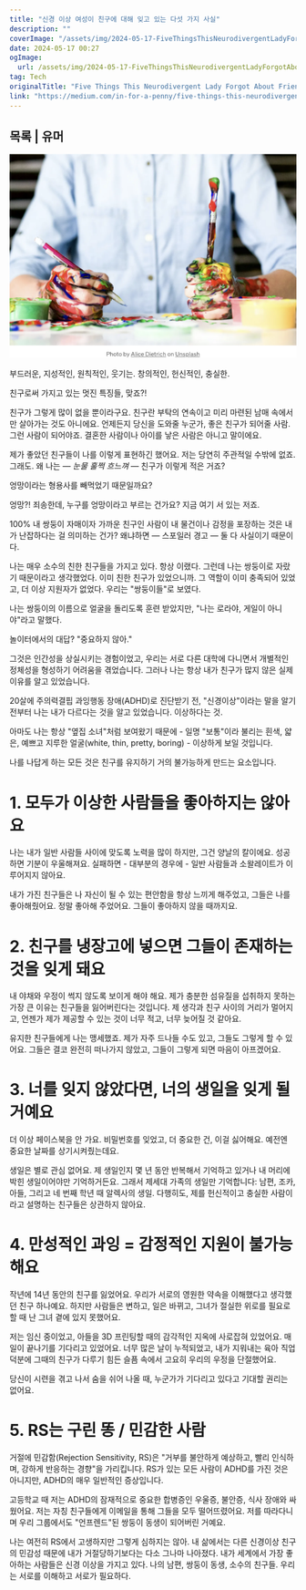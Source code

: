 ```yaml
---
title: "신경 이상 여성이 친구에 대해 잊고 있는 다섯 가지 사실"
description: ""
coverImage: "/assets/img/2024-05-17-FiveThingsThisNeurodivergentLadyForgotAboutFriendship_0.png"
date: 2024-05-17 00:27
ogImage: 
  url: /assets/img/2024-05-17-FiveThingsThisNeurodivergentLadyForgotAboutFriendship_0.png
tag: Tech
originalTitle: "Five Things This Neurodivergent Lady Forgot About Friendship"
link: "https://medium.com/in-for-a-penny/five-things-this-neurodivergent-lady-forgot-about-friendship-781bb2bdf859"
---
```



## 목록 | 유머

![이미지](/assets/img/2024-05-17-FiveThingsThisNeurodivergentLadyForgotAboutFriendship_0.png)

부드러운, 지성적인, 원칙적인, 웃기는. 창의적인, 헌신적인, 충실한.

친구로써 가지고 있는 멋진 특징들, 맞죠?!

<div class="content-ad"></div>

친구가 그렇게 많이 없을 뿐이라구요. 친구란 부탁의 연속이고 미리 마련된 남매 속에서만 살아가는 것도 아니에요. 언제든지 당신을 도와줄 누군가, 좋은 친구가 되어줄 사람. 그런 사람이 되어야죠. 결혼한 사람이나 아이를 낳은 사람은 아니고 말이에요.

제가 좋았던 친구들이 나를 이렇게 표현하긴 했어요. 저는 당연히 주관적일 수밖에 없죠. 그래도. 왜 나는 — *눈물* *훌쩍* *흐느껴* — 친구가 이렇게 적은 거죠?

엉망이라는 형용사를 빼먹었기 때문일까요?

엉망?! 죄송한데, 누구를 엉망이라고 부르는 건가요? 지금 여기 서 있는 저죠.

<div class="content-ad"></div>

100% 내 쌍둥이 자매이자 가까운 친구인 사람이 내 물건이나 감정을 포장하는 것은 내가 난잡하다는 걸 의미하는 건가? 왜냐하면 — 스포일러 경고 — 둘 다 사실이기 때문이다.

나는 매우 소수의 친한 친구들을 가지고 있다. 항상 이랬다. 그런데 나는 쌍둥이로 자랐기 때문이라고 생각했었다. 이미 친한 친구가 있었으니까. 그 역할이 이미 충족되어 있었고, 더 이상 지원자가 없었다. 우리는 "쌍둥이들"로 보였다.

나는 쌍둥이의 이름으로 얼굴을 돌리도록 훈련 받았지만, "나는 로라야, 게일이 아니야"라고 말했다.

놀이터에서의 대답? "중요하지 않아."

<div class="content-ad"></div>

그것은 인간성을 상실시키는 경험이었고, 우리는 서로 다른 대학에 다니면서 개별적인 정체성을 형성하기 어려움을 겪었습니다. 그러나 나는 항상 내가 친구가 많지 않은 실제 이유를 알고 있었습니다.

20살에 주의력결핍 과잉행동 장애(ADHD)로 진단받기 전, "신경이상"이라는 말을 알기 전부터 나는 내가 다르다는 것을 알고 있었습니다. 이상하다는 것.

아마도 나는 항상 "옆집 소녀"처럼 보여왔기 때문에 - 일명 "보통"이라 불리는 흰색, 얇은, 예쁘고 지루한 얼굴(white, thin, pretty, boring) - 이상하게 보일 것입니다.

나를 나답게 하는 모든 것은 친구를 유지하기 거의 불가능하게 만드는 요소입니다.

<div class="content-ad"></div>

# 1. 모두가 이상한 사람들을 좋아하지는 않아요

나는 내가 일반 사람들 사이에 맞도록 노력을 많이 하지만, 그건 양날의 칼이에요. 성공하면 기분이 우울해져요. 실패하면 - 대부분의 경우에 - 일반 사람들과 소왈레이트가 이루어지지 않아요.

내가 가진 친구들은 나 자신이 될 수 있는 편안함을 항상 느끼게 해주었고, 그들은 나를 좋아해줬어요. 정말 좋아해 주었어요. 그들이 좋아하지 않을 때까지요.

# 2. 친구를 냉장고에 넣으면 그들이 존재하는 것을 잊게 돼요

<div class="content-ad"></div>

내 야채와 우정이 썩지 않도록 보이게 해야 해요. 제가 충분한 섬유질을 섭취하지 못하는 가장 큰 이유는 친구들을 잃어버린다는 것입니다. 제 생각과 친구 사이의 거리가 멀어지고, 언젠가 제가 제공할 수 있는 것이 너무 적고, 너무 늦어질 것 같아요.

유지한 친구들에게 나는 맹세했죠. 제가 자주 드나들 수도 있고, 그들도 그렇게 할 수 있어요. 그들은 결코 완전히 떠나가지 않았고, 그들이 그렇게 되면 마음이 아프겠어요.

# 3. 너를 잊지 않았다면, 너의 생일을 잊게 될 거예요

더 이상 페이스북을 안 가요. 비밀번호를 잊었고, 더 중요한 건, 이걸 싫어해요. 예전엔 중요한 날짜를 상기시켜줬는데요.

<div class="content-ad"></div>

생일은 별로 관심 없어요. 제 생일인지 몇 년 동안 반복해서 기억하고 있거나 내 머리에 박힌 생일이어야만 기억하거든요. 그래서 제세대 가족의 생일만 기억합니다: 남편, 조카, 아들, 그리고 네 번째 학년 때 알렉사의 생일. 다행히도, 제를 헌신적이고 충실한 사람이라고 설명하는 친구들은 상관하지 않아요.

# 4. 만성적인 과잉 = 감정적인 지원이 불가능해요

작년에 14년 동안의 친구를 잃었어요. 우리가 서로의 영원한 약속을 이해했다고 생각했던 친구 하나예요. 하지만 사람들은 변하고, 일은 바뀌고, 그녀가 절실한 위로를 필요로 할 때 난 그녀 곁에 있지 못했어요.

저는 임신 중이었고, 아들을 3D 프린팅할 때의 감각적인 지옥에 사로잡혀 있었어요. 매일이 끝나기를 기다리고 있었어요. 너무 많은 날이 누적되었고, 내가 지워내는 육아 직업 덕분에 그때의 친구가 다루기 힘든 슬픔 속에서 고요히 우리의 우정을 단절했어요.

<div class="content-ad"></div>

당신이 시련을 겪고 나서 숨을 쉬어 나올 때, 누군가가 기다리고 있다고 기대할 권리는 없어요.

# 5. RS는 구린 똥 / 민감한 사람

거절에 민감함(Rejection Sensitivity, RS)은 "거부를 불안하게 예상하고, 빨리 인식하며, 강하게 반응하는 경향"을 가리킵니다. RS가 있는 모든 사람이 ADHD를 가진 것은 아니지만, ADHD의 매우 일반적인 증상입니다.

고등학교 때 저는 ADHD의 잠재적으로 중요한 합병증인 우울증, 불안증, 식사 장애와 싸웠어요. 저는 자칭 친구들에게 이메일을 통해 그들을 모두 떨어뜨렸어요. 저를 따라다니며 우리 그룹에서도 "언프렌드"된 쌍둥이 동생이 되어버린 거예요.

<div class="content-ad"></div>

나는 여전히 RS에서 고생하지만 그렇게 심하지는 않아. 내 삶에서는 다른 신경이상 친구의 민감성 때문에 내가 거절당하기보다는 다소 그나마 나아졌다. 내가 세계에서 가장 좋아하는 사람들은 신경 이상을 가지고 있다. 나의 남편, 쌍둥이 동생, 소수의 친구들. 우리는 서로를 이해하고 서로가 필요하다.